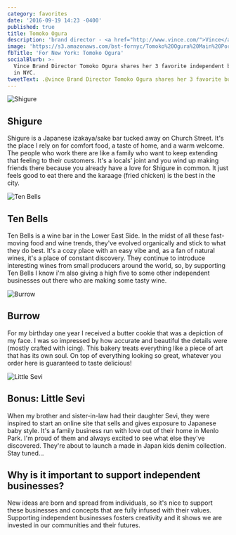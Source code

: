 ```yaml
---
category: favorites
date: '2016-09-19 14:23 -0400'
published: true
title: Tomoko Ogura
description: 'brand director - <a href="http://www.vince.com/">Vince</a>'
image: 'https://s3.amazonaws.com/bst-fornyc/Tomoko%20Ogura%20Main%20Portrait.jpg'
fbTitle: 'For New York: Tomoko Ogura'
socialBlurb: >-
  Vince Brand Director Tomoko Ogura shares her 3 favorite independent businesses
  in NYC.
tweetText: .@vince Brand Director Tomoko Ogura shares her 3 favorite businesses in NYC
---
```

![Shigure](https://s3.amazonaws.com/bst-fornyc/Tomoko%20Ogura%20Shigure.jpg)
## Shigure
Shigure is a Japanese izakaya/sake bar tucked away on Church Street. It's the place I rely on for comfort food, a taste of home, and a warm welcome. The people who work there are like a family who want to keep extending that feeling to their customers. It's a locals’ joint and you wind up making friends there because you already have a love for Shigure in common. It just feels good to eat there and the karaage (fried chicken) is the best in the city.

![Ten Bells](https://s3.amazonaws.com/bst-fornyc/Tomoko%20Ogura%20Ten%20Bells.jpg)
## Ten Bells
Ten Bells is a wine bar in the Lower East Side. In the midst of all these fast-moving food and wine trends, they've evolved organically and stick to what they do best. It's a cozy place with an easy vibe and, as a fan of natural wines, it's a place of constant discovery. They continue to introduce interesting wines from small producers around the world, so, by supporting Ten Bells I know i'm also giving a high five to some other independent businesses out there who are making some tasty wine.

![Burrow](https://s3.amazonaws.com/bst-fornyc/Tomoko%20Ogura%20Burrow.jpg)
## Burrow
For my birthday one year I received a butter cookie that was a depiction of my face. I was so impressed by how accurate and beautiful the details were (mostly crafted with icing). This bakery treats everything like a piece of art that has its own soul. On top of everything looking so great, whatever you order here is guaranteed to taste delicious!

![Little Sevi](https://s3.amazonaws.com/bst-fornyc/Tomoko%20Ogura%20Little%20Sevi.JPG)
## Bonus: Little Sevi
When my brother and sister-in-law had their daughter Sevi, they were inspired to start an online site that sells and gives exposure to
Japanese baby style. It's a family business run with love out of their home in Menlo Park. I'm proud of them and always excited to see what else they've discovered. They're about to launch a made in Japan kids denim collection. Stay tuned...

## Why is it important to support independent businesses?
New ideas are born and spread from individuals, so it's nice to support these businesses and concepts that are fully infused with their values. Supporting independent businesses fosters creativity and it shows we are invested in our communities and their futures.
